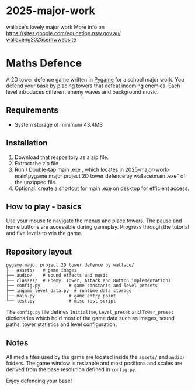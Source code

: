 # 2025-major-work
wallace's lovely major work
More info on [https://sites.google.com/education.nsw.gov.au/
wallaceng2025semwwebsite](url)
# Maths Defence

A 2D tower defence game written in [Pygame](https://www.pygame.org/) for a school major work.  You defend your base by placing towers that defeat incoming enemies.  Each level introduces different enemy waves and background music.

## Requirements

- System storage of minimum 43.4MB

## Installation

1. Download that respository as a zip file.
2. Extract the zip file
3. Run / Double-tap main .exe , which locates in 2025-major-work-main\pygame major project 2D tower defence by wallace\main .exe" of the unzipped file.
4. Optional: create a shortcut for main .exe on desktop for efficient access.

## How to play - basics

Use your mouse to navigate the menus and place towers.  The pause and home buttons are accessible during gameplay.  Progress through the tutorial and five levels to win the game.

## Repository layout

```
pygame major project 2D tower defence by wallace/
├── assets/   # game images
├── audio/    # sound effects and music
├── classes/  # Enemy, Tower, Attack and Button implementations
├── config.py           # game constants and level presets
├── ingame_level_data.py  # runtime data storage
├── main.py             # game entry point
└── test.py             # misc test script
```

The `config.py` file defines `Initialise`, `Level_preset` and `Tower_preset` dictionaries which hold most of the game data such as images, sound paths, tower statistics and level configuration.

## Notes

All media files used by the game are located inside the `assets/` and `audio/` folders.  The game window is resizable and most positions and scales are derived from the base resolution defined in `config.py`.

Enjoy defending your base!
